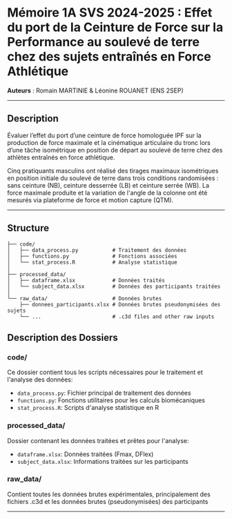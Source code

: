 # Mémoire 1A SVS 2024-2025 : Effet du port de la Ceinture de Force sur la Performance au soulevé de terre chez des sujets entraînés en Force Athlétique

**Auteurs** : Romain MARTINIE & Léonine ROUANET (ENS 2SEP)

---

## Description
Évaluer l’effet du port d’une ceinture de force homologuée IPF sur la production de force maximale et la cinématique articulaire du tronc lors d’une tâche isométrique en position de départ au soulevé de terre chez des athlètes entraînés en force athlétique.

Cinq pratiquants masculins ont réalisé des tirages maximaux isométriques en position initiale du soulevé de terre dans trois conditions randomisées : sans ceinture (NB), ceinture desserrée (LB) et ceinture serrée (WB). La force maximale produite et la variation de l'angle de la colonne ont été mesurés via plateforme de force et motion capture (QTM).

---

## Structure

```
├── code/
│   ├── data_process.py           # Traitement des données
│   ├── functions.py              # Fonctions associées
│   └── stat_process.R            # Analyse statistique
│
├── processed_data/
│   ├── dataframe.xlsx            # Données traités
│   └── subject_data.xlsx         # Données des participants traitées
│
└── raw_data/                     # Données brutes
    ├── donnees_participants.xlsx # Données brutes pseudonymisées des sujets
    └── ...                       # .c3d files and other raw inputs
```

## Description des Dossiers

### code/
Ce dossier contient tous les scripts nécessaires pour le traitement et l'analyse des données:
- `data_process.py`: Fichier principal de traitement des données
- `functions.py`: Fonctions utilitaires pour les calculs biomécaniques
- `stat_process.R`: Scripts d'analyse statistique en R

### processed_data/
Dossier contenant les données traitées et prêtes pour l'analyse:
- `dataframe.xlsx`: Données traitées (Fmax, DFlex)
- `subject_data.xlsx`: Informations traitées sur les participants

### raw_data/
Contient toutes les données brutes expérimentales, principalement des fichiers .c3d et les données brutes (pseudonymisées) des participants


---
